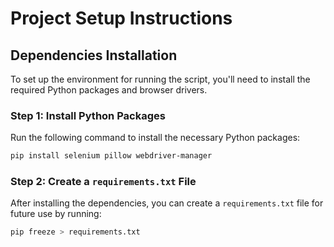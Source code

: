 # Project Setup Instructions

## Dependencies Installation

To set up the environment for running the script, you'll need to install the required Python packages and browser drivers.

### Step 1: Install Python Packages

Run the following command to install the necessary Python packages:

```sh
pip install selenium pillow webdriver-manager
```

### Step 2: Create a `requirements.txt` File

After installing the dependencies, you can create a `requirements.txt` file for future use by running:

```sh
pip freeze > requirements.txt
```

